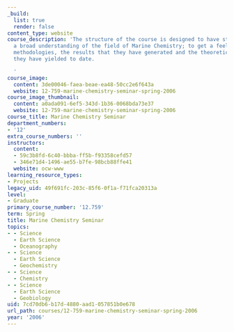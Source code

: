```yaml
---
_build:
  list: true
  render: false
content_type: website
course_description: 'The structure of the course is designed to have students acquire
  a broad understanding of the field of Marine Chemistry; to get a feel for experimental
  methodologies, the results that they have generated and the theoretical insights
  they have yielded to date.

  '
course_image:
  content: 3de00046-faea-beae-ea48-50cc2e6f643a
  website: 12-759-marine-chemistry-seminar-spring-2006
course_image_thumbnail:
  content: a0ada091-6ef5-343d-1b36-0068bda73e37
  website: 12-759-marine-chemistry-seminar-spring-2006
course_title: Marine Chemistry Seminar
department_numbers:
- '12'
extra_course_numbers: ''
instructors:
  content:
  - 59c3b8fd-6c40-bbba-ff5b-f93358cefd57
  - 346e71d4-1496-ae55-b7fe-98bcb88ffe41
  website: ocw-www
learning_resource_types:
- Projects
legacy_uid: 49f691fc-203c-85f6-0f1a-f71fca20313a
level:
- Graduate
primary_course_number: '12.759'
term: Spring
title: Marine Chemistry Seminar
topics:
- - Science
  - Earth Science
  - Oceanography
- - Science
  - Earth Science
  - Geochemistry
- - Science
  - Chemistry
- - Science
  - Earth Science
  - Geobiology
uid: 7cd70db6-b17d-4880-aad1-057851b0e678
url_path: courses/12-759-marine-chemistry-seminar-spring-2006
year: '2006'
---
```

